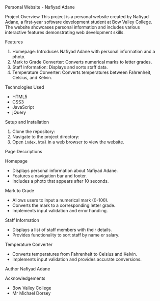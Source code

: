  Personal Website - Nafiyad Adane

 Project Overview
This project is a personal website created by Nafiyad Adane, a first-year software development student at Bow Valley College. The website showcases personal information and includes various interactive features demonstrating web development skills.

 Features
1. Homepage: Introduces Nafiyad Adane with personal information and a photo.
2. Mark to Grade Converter: Converts numerical marks to letter grades.
3. Staff Information: Displays and sorts staff data.
4. Temperature Converter: Converts temperatures between Fahrenheit, Celsius, and Kelvin.

 Technologies Used
- HTML5
- CSS3
- JavaScript
- jQuery

 Setup and Installation
1. Clone the repository:
2. Navigate to the project directory:
3. Open `index.html` in a web browser to view the website.

 Page Descriptions

 Homepage
- Displays personal information about Nafiyad Adane.
- Features a navigation bar and footer.
- Includes a photo that appears after 10 seconds.

 Mark to Grade
- Allows users to input a numerical mark (0-100).
- Converts the mark to a corresponding letter grade.
- Implements input validation and error handling.

Staff Information
- Displays a list of staff members with their details.
- Provides functionality to sort staff by name or salary.

 Temperature Converter
- Converts temperatures from Fahrenheit to Celsius and Kelvin.
- Implements input validation and provides accurate conversions.

 Author
Nafiyad Adane

Acknowledgements
- Bow Valley College
- Mr Michael Dorsey


   
   

